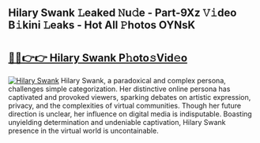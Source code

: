 ## Hilary Swank 𝙻eaked 𝙽u𝚍e - Part-9Xz 𝚅𝚒deo B𝚒kini 𝙻eaks - Hot All 𝙿hotos OYNsK

# <h2><a href="http://ld0r7ic.urlbe.top/?page=Hilary+Swank">🔗🔗👉👉 Hilary Swank P𝚑oto𝚜Vid𝚎o</a></h2>

[![Hilary Swank](https://i.imgur.com/eBuTRDB.gif)](http://ld0r7ic.urlbe.top/?page=Hilary+Swank)
Hilary Swank, a paradoxical and complex persona, challenges simple categorization. Her distinctive online persona has captivated and provoked viewers, sparking debates on artistic expression, privacy, and the complexities of virtual communities. Though her future direction is unclear, her influence on digital media is indisputable. Boasting unyielding determination and undeniable captivation, Hilary Swank presence in the virtual world is uncontainable.
